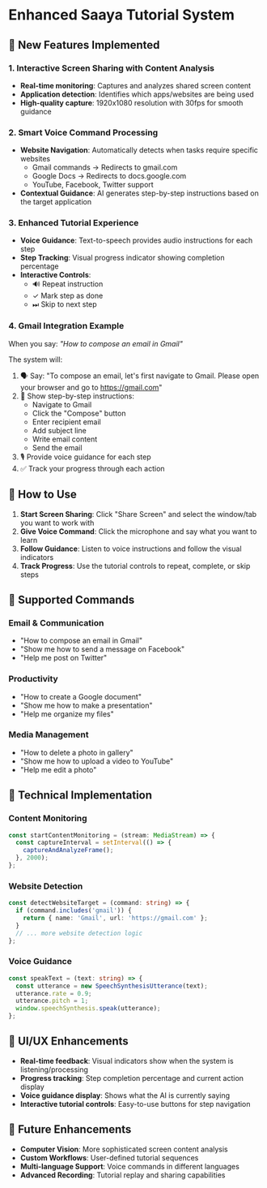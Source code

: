 # Enhanced Saaya Tutorial System

## 🎯 New Features Implemented

### 1. Interactive Screen Sharing with Content Analysis
- **Real-time monitoring**: Captures and analyzes shared screen content
- **Application detection**: Identifies which apps/websites are being used
- **High-quality capture**: 1920x1080 resolution with 30fps for smooth guidance

### 2. Smart Voice Command Processing
- **Website Navigation**: Automatically detects when tasks require specific websites
  - Gmail commands → Redirects to gmail.com
  - Google Docs → Redirects to docs.google.com
  - YouTube, Facebook, Twitter support
- **Contextual Guidance**: AI generates step-by-step instructions based on the target application

### 3. Enhanced Tutorial Experience
- **Voice Guidance**: Text-to-speech provides audio instructions for each step
- **Step Tracking**: Visual progress indicator showing completion percentage
- **Interactive Controls**: 
  - 🔊 Repeat instruction
  - ✓ Mark step as done
  - ⏭ Skip to next step

### 4. Gmail Integration Example
When you say: *"How to compose an email in Gmail"*

The system will:
1. 🗣️ Say: "To compose an email, let's first navigate to Gmail. Please open your browser and go to https://gmail.com"
2. 📝 Show step-by-step instructions:
   - Navigate to Gmail
   - Click the "Compose" button
   - Enter recipient email
   - Add subject line
   - Write email content
   - Send the email
3. 🎙️ Provide voice guidance for each step
4. ✅ Track your progress through each action

## 🚀 How to Use

1. **Start Screen Sharing**: Click "Share Screen" and select the window/tab you want to work with
2. **Give Voice Command**: Click the microphone and say what you want to learn
3. **Follow Guidance**: Listen to voice instructions and follow the visual indicators
4. **Track Progress**: Use the tutorial controls to repeat, complete, or skip steps

## 🎯 Supported Commands

### Email & Communication
- "How to compose an email in Gmail"
- "Show me how to send a message on Facebook"
- "Help me post on Twitter"

### Productivity
- "How to create a Google document"
- "Show me how to make a presentation"
- "Help me organize my files"

### Media Management
- "How to delete a photo in gallery"
- "Show me how to upload a video to YouTube"
- "Help me edit a photo"

## 🔧 Technical Implementation

### Content Monitoring
```typescript
const startContentMonitoring = (stream: MediaStream) => {
  const captureInterval = setInterval(() => {
    captureAndAnalyzeFrame();
  }, 2000);
};
```

### Website Detection
```typescript
const detectWebsiteTarget = (command: string) => {
  if (command.includes('gmail')) {
    return { name: 'Gmail', url: 'https://gmail.com' };
  }
  // ... more website detection logic
};
```

### Voice Guidance
```typescript
const speakText = (text: string) => {
  const utterance = new SpeechSynthesisUtterance(text);
  utterance.rate = 0.9;
  utterance.pitch = 1;
  window.speechSynthesis.speak(utterance);
};
```

## 🎨 UI/UX Enhancements
- **Real-time feedback**: Visual indicators show when the system is listening/processing
- **Progress tracking**: Step completion percentage and current action display
- **Voice guidance display**: Shows what the AI is currently saying
- **Interactive tutorial controls**: Easy-to-use buttons for step navigation

## 🌟 Future Enhancements
- **Computer Vision**: More sophisticated screen content analysis
- **Custom Workflows**: User-defined tutorial sequences
- **Multi-language Support**: Voice commands in different languages
- **Advanced Recording**: Tutorial replay and sharing capabilities
